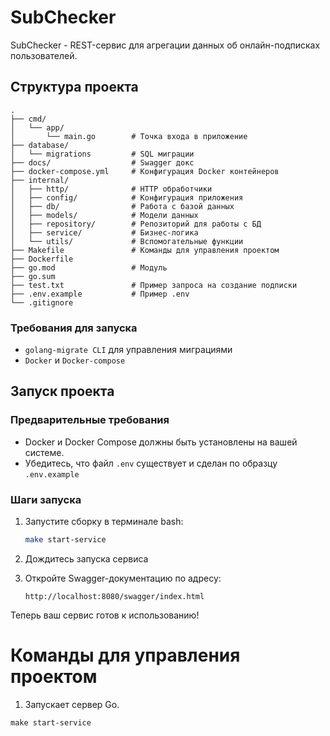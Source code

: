 # SubChecker

SubChecker - REST-сервис для агрегации данных об онлайн-подписках пользователей.

## Структура проекта

```
.
├── cmd/
│   └── app/
│       └── main.go        # Точка входа в приложение
├── database/
│   └── migrations         # SQL миграции
├── docs/                  # Swagger докс
├── docker-compose.yml     # Конфигурация Docker контейнеров
├── internal/
│   ├── http/              # HTTP обработчики
│   ├── config/            # Конфигурация приложения
│   ├── db/                # Работа с базой данных
│   ├── models/            # Модели данных
│   ├── repository/        # Репозиторий для работы с БД
│   ├── service/           # Бизнес-логика
│   └── utils/             # Вспомогательные функции
├── Makefile               # Команды для управления проектом
├── Dockerfile
├── go.mod                 # Модуль
├── go.sum
├── test.txt               # Пример запроса на создание подписки
├── .env.example           # Пример .env
└── .gitignore
```

### Требования для запуска


- `golang-migrate CLI` для управления миграциями
- `Docker` и `Docker-compose`



## Запуск проекта

### Предварительные требования

- Docker и Docker Compose должны быть установлены на вашей системе.
- Убедитесь, что файл `.env` существует и сделан по образцу `.env.example`

### Шаги запуска

1. Запустите сборку в терминале bash:
   ```sh
   make start-service
   ```

2. Дождитесь запуска сервиса

3. Откройте Swagger-документацию по адресу:
   ```
   http://localhost:8080/swagger/index.html
   ```

Теперь ваш сервис готов к использованию!

# Команды для управления проектом

1. Запускает сервер Go.
```
make start-service
```